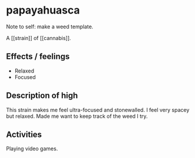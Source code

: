 # papayahuasca

Note to self: make a weed template.

A [[strain]] of [[cannabis]].


## Effects / feelings

-   Relaxed
-   Focused


## Description of high

This strain makes me feel ultra-focused and stonewalled. I feel very spacey but relaxed. Made me want to keep track of the weed I try.


## Activities

Playing video games.

